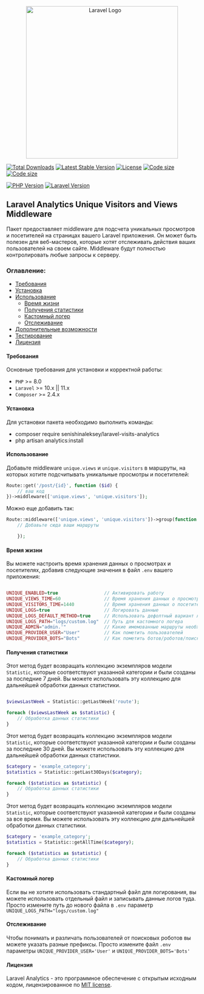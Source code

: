 <p align="center"><a href="https://laravel.com" target="_blank"><img src="https://raw.githubusercontent.com/laravel/art/master/logo-lockup/5%20SVG/2%20CMYK/1%20Full%20Color/laravel-logolockup-cmyk-red.svg" width="400" alt="Laravel Logo"></a></p>

<p align="center">

<a href="https://packagist.org/packages/senishinaleksey/laravel-visits-analytics"><img src="https://img.shields.io/packagist/dt/senishinaleksey/laravel-visits-analytics?style=for-the-badge" alt="Total Downloads"></a>
<a href="https://packagist.org/packages/senishinaleksey/laravel-visits-analytics"><img src="https://img.shields.io/packagist/v/senishinaleksey/laravel-visits-analytics?style=for-the-badge" alt="Latest Stable Version"></a>
<a href="https://packagist.org/packages/senishinaleksey/laravel-visits-analytics"><img src="https://img.shields.io/packagist/l/senishinaleksey/laravel-visits-analytics?style=for-the-badge" alt="License"></a>
<a href="https://packagist.org/packages/senishinaleksey/laravel-visits-analytics"><img src="https://img.shields.io/github/languages/code-size/SenishinAleksey/laravel-analytics?style=for-the-badge" alt="Code size"></a>
<a href="https://packagist.org/packages/senishinaleksey/laravel-visits-analytics"><img src="https://img.shields.io/packagist/stars/senishinaleksey/laravel-visits-analytics?style=for-the-badge" alt="Code size"></a>

[![PHP Version](https://img.shields.io/badge/PHP-%2B8-blue?style=for-the-badge)](https://www.php.net/)
[![Laravel Version](https://img.shields.io/badge/Laravel-%2B10-red?style=for-the-badge)](https://laravel.com/)

</p>

## Laravel Analytics Unique Visitors and Views Middleware

Пакет предоставляет middleware для подсчета уникальных просмотров и посетителей на страницах вашего Laravel приложения. Он может быть полезен для веб-мастеров, которые хотят отслеживать действия ваших пользователей на своем сайте. Middleware будут полностью контролировать любые запросы к серверу.

### Оглавление:

- [Требования](#требования)
- [Установка](#установка)
- [Использование](#использование)
  - [Время жизни](#время-жизни)
  - [Получения статистики](#получения-статистики)
  - [Кастомный логер](#кастомный-логер)
  - [Отслеживание](#отслеживание)
- [Дополнительные возможности](#дополнительные-возможности)
- [Тестирование](#тестирование)
- [Лицензия](#лицензия)

#### Требования

Основные требования для установки и корректной работы:

- `PHP` >= 8.0
- `Laravel` >= 10.x || 11.x
- `Composer` >= 2.4.x

#### Установка

Для установки пакета необходимо выполнить команды:

- composer require senishinaleksey/laravel-visits-analytics
- php artisan analytics:install

#### Использование

Добавьте middleware `unique.views` и `unique.visitors` в маршруты, на которых хотите подсчитывать уникальные просмотры и посетителей:

```php
Route::get('/post/{id}', function ($id) {
    // ваш код
})->middleware(['unique.views', 'unique.visitors']);

```

Можно еще добавить так:

```php
Route::middleware(['unique.views', 'unique.visitors'])->group(function () {
    // Добавьте сюда ваши маршруты

    });

```

#### Время жизни

Вы можете настроить время хранения данных о просмотрах и посетителях, добавив следующие значения в файл `.env` вашего приложения:

```php

UNIQUE_ENABLED=true                 // Активировать работу
UNIQUE_VIEWS_TIME=60                // Время хранения данных о просмотрах (в минутах)
UNIQUE_VISITORS_TIME=1440           // Время хранения данных о посетителях (в минутах)
UNIQUE_LOGS=true                    // Логировать данные
UNIQUE_LOGS_DEFAULT_METHOD=true     // Использовать дефолтный вариант логирования(faalse - Кастомный логер)
UNIQUE_LOGS_PATH="logs/custom.log"  // Путь для кастомного логера
UNIQUE_ADMIN="admin.'"              // Какие имемованные маршруты необходимо исключить из учёта
UNIQUE_PROVIDER_USER="User"         // Как пометить пользователей
UNIQUE_PROVIDER_BOTS="Bots"         // Как пометить ботов/роботов/поисковые системы


```

#### Получения статистики

Этот метод будет возвращать коллекцию экземпляров модели `Statistic`, которые соответствуют указанной категории и были созданы за последние 7 дней. Вы можете использовать эту коллекцию для дальнейшей обработки данных статистики.

```php

$viewsLastWeek = Statistic::getLastWeek('route');

foreach ($viewsLastWeek as $statistic) {
    // Обработка данных статистики
}

```

Этот метод будет возвращать коллекцию экземпляров модели `Statistic`, которые соответствуют указанной категории и были созданы за последние 30 дней. Вы можете использовать эту коллекцию для дальнейшей обработки данных статистики.

```php
$category = 'example_category';
$statistics = Statistic::getLast30Days($category);

foreach ($statistics as $statistic) {
    // Обработка данных статистики
}
```

Этот метод будет возвращать коллекцию экземпляров модели `Statistic`, которые соответствуют указанной категории и были созданы за все время. Вы можете использовать эту коллекцию для дальнейшей обработки данных статистики.

```php
$category = 'example_category';
$statistics = Statistic::getAllTime($category);

foreach ($statistics as $statistic) {
    // Обработка данных статистики
}
```

#### Кастомный логер

Если вы не хотите использовать стандартный файл для логирования, вы можете использовать отдельный файл и записывать данные логов туда.
Просто измените путь до нового файла в `.env` параметр `UNIQUE_LOGS_PATH="logs/custom.log"`

#### Отслеживание

Чтобы понимать и различать пользователей от поисковых роботов вы можете указать разные префиксы.
Просто измените файл `.env` параметры `UNIQUE_PROVIDER_USER='User'` и `UNIQUE_PROVIDER_BOTS='Bots'`

#### Лицензия

Laravel Analytics - это программное обеспечение с открытым исходным кодом, лицензированное по [MIT license](LICENSE.md).
